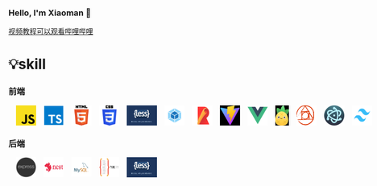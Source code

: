 ### Hello, I'm Xiaoman 👋

[视频教程可以观看哔哩哔哩](https://space.bilibili.com/99210573?spm_id_from=333.1007.0.0)

# 💡skill

### 前端

<div style='display:flex'>
<img width='40' height='40' title='javaScript' style='margin-left:15px;' src='skill/js.png' />
<img width='40' height='40' title='typeScript' style='margin-left:15px;' src='skill/ts.png' />
<img width='40' height='40' title='html5' style='margin-left:15px;' src='skill/h5.png' />
<img width='40' height='40' title='css3' style='margin-left:15px;' src='skill/css3.png' />
<img width='60' height='40' title='less' style='margin-left:15px;' src='skill/less.png' />
<img width='40' height='40' title='webpack' style='margin-left:15px;' src='skill/webpack.png' />
<img width='40' height='40' title='rollup' style='margin-left:15px;' src='skill/rollup.png' />
<img width='40' height='40' title='vite' style='margin-left:15px;' src='skill/vite.png' />
<img width='40' height='40' title='vue' style='margin-left:15px;' src='skill/vue.png' />
<img width='30' height='40' title='pinia' style='margin-left:15px;' src='skill/pinia.png' />
<img width='40' height='40' title='postCss' style='margin-left:15px;' src='skill/postCss.png' />
<img width='40' height='40' title='electron' style='margin-left:15px;' src='skill/electron.png' />
<img width='40' height='40' title='tailwind' style='margin-left:15px;' src='skill/tailwind.png' />
<img width='40' height='40' title='git' style='margin-left:15px;' src='skill/git.png' />
</div>

### 后端

<div style='display:flex'>
<img width='40' height='40' title='express' style='margin-left:15px;' src='skill/express.png' />
<img width='40' height='40' title='nest' style='margin-left:15px;' src='skill/nest.jpg' />
<img width='40' height='40' title='mysql' style='margin-left:15px;' src='skill/mysql.png' />
<img width='40' height='40' title='typeOrm' style='margin-left:15px;' src='skill/typeOrm.png' />
<img width='60' height='40' title='less' style='margin-left:15px;' src='skill/less.png' />
</div>


